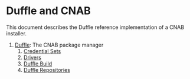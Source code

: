 # Duffle and CNAB

This document describes the Duffle reference implementation of a CNAB installer.

1. [Duffle](./200-duffle.md): The CNAB package manager
    1. [Credential Sets](201-credentialset.md)
    2. [Drivers](202-drivers.md)
    3. [Duffle Build](203-duffle-build.md)
    4. [Duffle Repositories](204-repositories.md)
